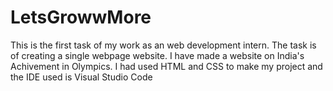 # LetsGrowwMore
This is the first task of my work as an web development intern.
The task is of creating a single webpage website.
I have made a website on India's Achivement in Olympics.
I had used HTML and CSS to make my project and the IDE used is Visual Studio Code
